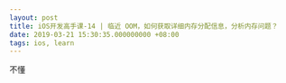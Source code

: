 ```yaml
---
layout: post
title: iOS开发高手课-14 | 临近 OOM，如何获取详细内存分配信息，分析内存问题？
date: 2019-03-21 15:30:35.000000000 +08:00
tags: ios, learn
---
```


不懂